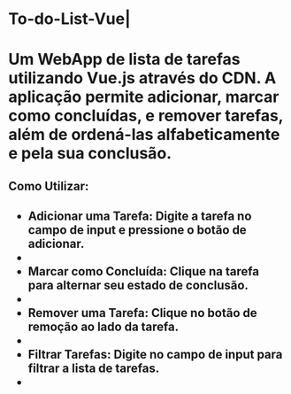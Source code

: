 <h1> To-do-List-Vue|<h1/>
<p>Um WebApp de lista de tarefas utilizando Vue.js através do CDN. A aplicação permite adicionar, marcar como concluídas, e remover tarefas, além de ordená-las alfabeticamente e pela sua conclusão.<p/>
<h2>Como Utilizar:<h2/>
<ul>
 <li>Adicionar uma Tarefa: Digite a tarefa no campo de input e pressione o botão de adicionar.<li/>
 <li>Marcar como Concluída: Clique na tarefa para alternar seu estado de conclusão.<li/>
 <li>Remover uma Tarefa: Clique no botão de remoção ao lado da tarefa.<li/>
 <li>Filtrar Tarefas: Digite no campo de input para filtrar a lista de tarefas.<li/>
<ul/>
 

